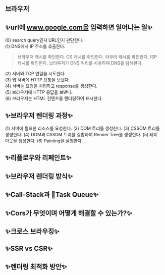 ## 브라우저

## ✨url에 www.google.com을 입력하면 일어나는 일✨

(0) search query인지 URL인지 판단한다.</br>
(1) DNS에서 IP 주소를 추출한다.
> 브라우저 캐시를 확인한다.
> OS 캐시를 확인한다.
> 라우터 캐시를 확인한다.
> ISP 캐시를 확인한다.
> 브라우저가 DNS 쿼리를 사용하여 DNS를 탐색환다.

(2) 서버와 TCP 연결을 시도한다.</br>
(3) 웹 서버에 HTTP 요청을 보낸다.</br>
(4) 서버는 요청을 처리하고 response를 생성한다.</br>
(5) 브라우저에 HTTP 응답을 보낸다.</br>
(6) 브라우저는 HTML 컨텐츠를 렌더링하여 표시한다.</br>

## ✨브라우저 렌더링 과정✨

(1) 서버에 필요한 리소스를 요청한다.
(2) DOM 트리를 생성한다.
(3) CSSOM 트리를 생성한다.
(4) DOM과 CSSOM 트리를 결합하여 Render Tree를 생성한다.
(5) 레이아웃을 생성한다.
(6) Painting을 실행한다.

## ✨리플로우와 리페인트✨

## ✨브라우저 렌더링 방식✨

## ✨Call-Stack과 Task Queue✨

## ✨Cors가 무엇이며 어떻게 해결할 수 있는가?✨

## ✨크로스 브라우징✨

## ✨SSR vs CSR✨

## ✨렌더링 최적화 방안✨
